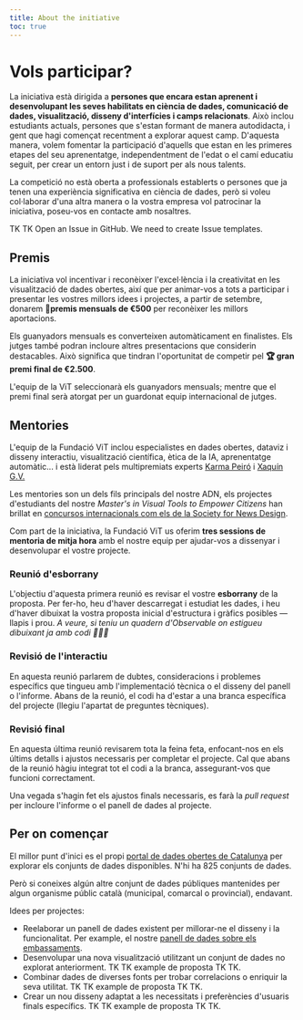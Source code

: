 ```yaml
---
title: About the initiative
toc: true
---
```


# Vols participar?
La iniciativa està dirigida a **persones que encara estan aprenent i desenvolupant les seves habilitats en ciència de dades, comunicació de dades, visualització, disseny d'interfícies i camps relacionats**. Això inclou estudiants actuals, persones que s'estan formant de manera autodidacta, i gent que hagi començat recentment a explorar aquest camp. D'aquesta manera, volem fomentar la participació d'aquells que estan en les primeres etapes del seu aprenentatge, independentment de l'edat o el camí educatiu seguit, per crear un entorn just i de suport per als nous talents.

La competició no està oberta a professionals establerts o persones que ja tenen una experiència significativa en ciència de dades, però si voleu col·laborar d'una altra manera o la vostra empresa vol patrocinar la iniciativa, poseu-vos en contacte amb nosaltres.

TK TK Open an Issue in GitHub. We need to create Issue templates.

## Premis
La iniciativa vol incentivar i reconèixer l'excel·lència i la creativitat en les visualització de dades obertes, així que per animar-vos a tots a participar i presentar les vostres millors idees i projectes, a partir de setembre, donarem **🏅premis mensuals de €500** per reconèixer les millors aportacions.

Els guanyadors mensuals es converteixen automàticament en finalistes. Els jutges també podran incloure altres presentacions que considerin destacables.
 Això significa que tindran l'oportunitat de competir pel **🏆 gran premi final de €2.500**.

L'equip de la ViT seleccionarà els guanyadors mensuals; mentre que el premi final serà atorgat per un guardonat equip internacional de jutges.

## Mentories
L'equip de la Fundació ViT inclou especialistes en dades obertes, dataviz i disseny interactiu, visualització científica, ètica de la IA, aprenentatge automàtic... i està liderat pels multipremiats experts [Karma Peiró](https://ca.wikipedia.org/wiki/Karma_Peir%C3%B3) i [Xaquín G.V.](https://explorers.nationalgeographic.org/directory/xaquin-veira-gonzalez)

Les mentories son un dels fils principals del nostre ADN, els projectes d'estudiants del nostre *Master's in Visual Tools to Empower Citizens* han brillat en [concursos internacionals com els de la Society for News Design](https://x.com/josephricafort/status/1792089452166492592).

Com part de la iniciativa, la Fundació ViT us oferim **tres sessions de mentoria de mitja hora** amb el nostre equip per ajudar-vos a dissenyar i desenvolupar el vostre projecte.

### Reunió d'esborrany
L'objectiu d'aquesta primera reunió es revisar el vostre **esborrany** de la proposta. Per fer-ho, heu d'haver descarregat i estudiat les dades, i heu d'haver dibuixat la vostra proposta inicial d'estructura i gràfics posibles —llapis i prou. *A veure, si teniu un quadern d'Observable on estigueu dibuixant ja amb codi 👏👏👏*
### Revisió de l'interactiu
En aquesta reunió parlarem de dubtes, consideracions i problemes específics que tingueu amb l'implementació tècnica o el disseny del panell o l'informe. Abans de la reunió, el codi ha d'estar a una branca específica del projecte (llegiu l'apartat de preguntes tècniques).
### Revisió final
En aquesta última reunió revisarem tota la feina feta, enfocant-nos en els últims detalls i ajustos necessaris per completar el projecte. Cal que abans de la reunió hàgiu integrat tot el codi a la branca, assegurant-vos que funcioni correctament.

Una vegada s'hagin fet els ajustos finals necessaris, es farà la *pull request* per incloure l'informe o el panell de dades al projecte.

## Per on començar
El millor punt d'inici es el propi [portal de dades obertes de Catalunya](https://analisi.transparenciacatalunya.cat/browse?limitTo=datasets) per explorar els conjunts de dades disponibles. N'hi ha 825 conjunts de dades.

Però si coneixes algún altre conjunt de dades públiques mantenides per algun organisme públic català (municipal, comarcal o provincial), endavant.

Idees per projectes:
- Reelaborar un panell de dades existent per millorar-ne el disseny i la funcionalitat. Per example, el nostre [panell de dades sobre els embassaments](https://sequera.fndvit.org/).
- Desenvolupar una nova visualització utilitzant un conjunt de dades no explorat anteriorment. TK TK example de proposta TK TK.
- Combinar dades de diverses fonts per trobar correlacions o enriquir la seva utilitat. TK TK example de proposta TK TK.
- Crear un nou disseny adaptat a les necessitats i preferències d'usuaris finals específics. TK TK example de proposta TK TK.